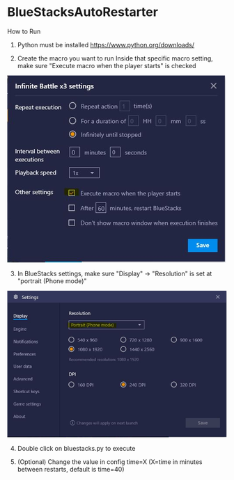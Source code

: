 # BlueStacksAutoRestarter

How to Run
  1. Python must be installed 
  https://www.python.org/downloads/
  
  2. Create the macro you want to run
    Inside that specific macro setting, make sure "Execute macro when the player starts" is checked
	
![Alt text](./settings/MacroSetting.JPG "Macro Setting")
    
  3. In BlueStacks settings, make sure "Display" -> "Resolution" is set at "portrait (Phone mode)"

![Alt text](./settings/BlueStacksSetting.JPG "BlueStacks Setting")
  
  4. Double click on bluestacks.py to execute
  
  5. (Optional) Change the value in config time=X (X=time in minutes between restarts, default is time=40)
